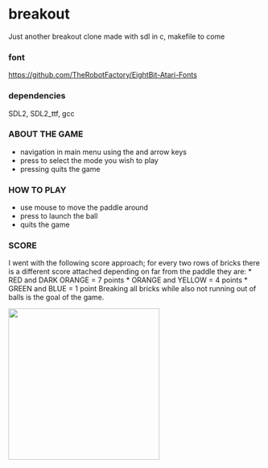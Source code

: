 # breakout
Just another breakout clone made with sdl in c, makefile to come

### font
https://github.com/TheRobotFactory/EightBit-Atari-Fonts

### dependencies
SDL2, SDL2_ttf, gcc

### ABOUT THE GAME
 * navigation in main menu using the <UP> and <DOWN> arrow keys
 * press <space> to select the mode you wish to play
 * pressing <ESC> quits the game

### HOW TO PLAY
 * use mouse to move the paddle around
 * press <space> to launch the ball
 * <ESC> quits the game

### SCORE 
  I went with the following score approach; for every two rows of bricks there is a different score attached depending on far from the paddle they are:
    * RED and DARK ORANGE = 7 points
    * ORANGE and YELLOW = 4 points
    * GREEN and BLUE = 1 point
  Breaking all bricks while also not running out of balls is the goal of the
game.

<img src="https://raw.githubusercontent.com/HonusDaniel/personalsite/gh-pages/images/breakout.jpg" width="300" />
